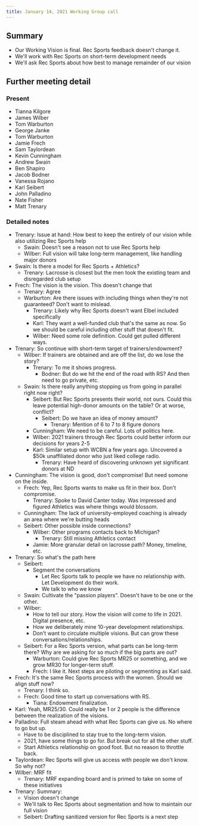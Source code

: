 ```yaml
---
title: January 14, 2021 Working Group call
---
```


## Summary
- Our Working Vision is final. Rec Sports feedback doesn't change it.
- We'll work with Rec Sports on short-term development needs
- We'll ask Rec Sports about how best to manage remainder of our vision

## Further meeting detail
### Present
- Tianna Kilgore
- James Wilber
- Tom Warburton
- George Janke
- Tom Warburton
- Jamie Frech
- Sam Taylordean
- Kevin Cunningham
- Andrew Swain
- Ben Shapiro
- Jacob Bodner
- Vanessa Rojano
- Karl Seibert
- John Palladino
- Nate Fisher
- Matt Trenary

### Detailed notes
- Trenary: Issue at hand: How best to keep the entirely of our vision while also utilizing Rec Sports help
  - Swain: Doesn't see a reason not to use Rec Sports help
  - Wilber: Full vision will take long-term management, like handling major donors
- Swain: Is there a model for Rec Sports + Athletics?
  - Trenary: Lacrosse is closest but the men took the existing team and disregarded club setup
- Frech: The vision is the vision. This doesn't change that
  - Trenary: Agree
  - Warburton: Are there issues with including things when they're not guaranteed? Don't want to mislead.
    - Trenary: Likely why Rec Sports doesn't want Elbel included specifically
    - Karl: They want a well-funded club that's the same as now. So we should be careful including other stuff that doesn't fit.
    - Wilber: Need some role definition. Could get pulled different ways.
- Trenary: So continue with short-term target of trainers/endowment?
  - Wilber: If trainers are obtained and are off the list, do we lose the story?
    - Trenary: To me it shows progress.
      - Bodner: But do we hit the end of the road with RS? And then need to go private, etc.
  - Swain: Is there really anything stopping us from going in parallel right now right?
    - Seibert: But Rec Sports presents their world, not ours. Could this leave potential high-donor amounts on the table? Or at worse, conflict?
        - Seibert: Do we have an idea of money amount?
          - Trenary: Mention of 6 to 7 to 8 figure donors
    - Cunningham: We need to be careful. Lots of politics here.
    - Wilber: 2021 trainers through Rec Sports could better inform our decisions for years 2-5
    - Karl: Similar setup with WCBN a few years ago. Uncovered a $50k unaffiliated donor who just liked college radio.
      - Trenary: Have heard of discovering unknown yet significant donors at ND
- Cunningham: The vision is good, don't compromise! But need somone on the inside.
  - Frech: Yep, Rec Sports wants to make us fit in their box. Don't compromise.
    - Trenary: Spoke to David Canter today. Was impressed and figured Athletics was where things would blossom.
  - Cunningham: The lack of university-employed coaching is already an area where we're butting heads
  - Seibert: Other possible inside connections?
    - Wilber: Other programs contacts back to Michigan?
      - Trenary: Still missing Athletics contact
    - Jamie: More granular detail on lacrosse path? Money, timeline, etc.
- Trenary: So what's the path here
  - Seibert:
    - Segment the conversations
      - Let Rec Sports talk to people we have no relationship with. Let Development do their work.
      - We talk to who we know
  - Swain: Cultivate the "passion players". Doesn't have to be one or the other.
  - Wilber:
    - How to tell our story. How the vision will come to life in 2021. Digital presence, etc.
    - How we deliberately mine 10-year development relationships.
    - Don't want to circulate multiple visions. But can grow these conversations/relationships.
  - Seibert: For a Rec Sports version, what parts can be long-term there? Why are we asking for so much if the big parts are out?
    - Warburton: Could give Rec Sports MR25 or something, and we grow MR30 for longer-term stuff.
    - Frech: I like it. Next steps are piloting or segmenting as Karl said.
- Frech: It's the same Rec Sports process with the women. Should we align stuff now?
  - Trenary: I think so.
  - Frech: Good time to start up conversations with RS.
    - Tiana: Endowment finalization.
- Karl: Yeah, MR25/30. Could really be 1 or 2 people is the difference between the realization of the visions.
- Palladino: Full steam ahead with what Rec Sports can give us. No where to go but up.
  - Have to be disciplined to stay true to the long-term vision.
  - 2021, have some things to go for. But break out for all the other stuff.
  - Start Athletics relationship on good foot. But no reason to throttle back.
- Taylordean: Rec Sports will give us access with people we don't know. So why not?
- Wilber: MRF fit
  - Trenary: MRF expanding board and is primed to take on some of these initiatives
- Trenary: Summary:
  - Vision doesn't change
  - We'll talk to Rec Sports about segmentation and how to maintain our full vision
  - Seibert: Drafting sanitized version for Rec Sports is a next step
